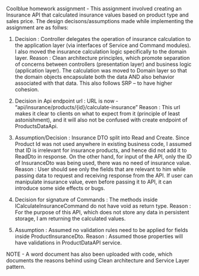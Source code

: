 Coolblue homework assignment - This assignment involved creating an Insurance API that calculated insurance values based on product type and sales price.
The design decisons/assumptions made while implementing the assignment are as follws:
1)	Decision : Controller delegates the operation of insurance calculation to the application layer (via interfaces of Service and Command modules). I also moved the insurance calculation logic specifically to the domain layer.
    Reason : Clean architecture principles, which promote separation of concerns between controllers (presentation layer) and business logic (application layer). The calculation was moved to Domain layer so that the domain objects encapsulate
  	         both the data AND also behavior associated with that data. This also follows SRP – to have higher cohesion.
  	
2)	Decision in Api endpoint url : URL is now - “api/insurance/products/{id}/calculate-insurance”
    Reason : This url makes it clear to clients on what to expect from it (principle of least astonishment), and it will also not be confused with create endpoint of ProductsDataApi.
  	
3)	Assumption/Decision : Insurance DTO split into Read and Create. Since Product Id was not used anywhere in existing business code, I assumed that ID is irrelevant for insurance products, and hence did not add it to ReadDto in response.
    On the other hand, for input of the API, only the ID of InsuranceDto was being used, there was no need of insurance value. 
    Reason : User should see only the fields that are relevant to him while passing data to request and receiving response from the API.  If user can manipulate insurance value, even before passing it to API, it can introduce some side effects
  	or bugs.
  	
4)	Decision for signature of Commands : The methods inside ICalculateInsuranceCommand do not have void as return type.
    Reason : For the purpose of this API, which does not store any data in persistent storage, I am returning the calculated values.
  	
5)	Assumption : Assumed no validation rules need to be applied for fields inside ProductInsuranceDto.
    Reason : Assumed those properties will have validations in ProductDataAPI service. 

NOTE - A word document has also been uploaded with code, which documents the reasons behind using Clean architecture and Service Layer pattern.
